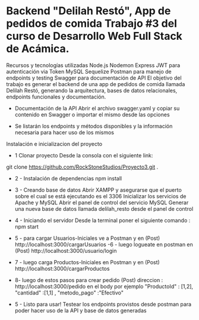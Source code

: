 # Backend "Delilah Restó", App de pedidos de comida Trabajo #3 del curso de Desarrollo Web Full Stack de Acámica.

Recursos y tecnologías utilizadas Node.js Nodemon Express JWT para autenticación via Token MySQL Sequelize Postman para manejo de endpoints y testing Swagger para documentación de API El objetivo del trabajo es generar el backend de una app de pedidos de comida llamada Delilah Restó, generando la arquitectura, bases de datos relacionales, endpoints funcionales y documentación.

- Documentación de la API Abrir el archivo swagger.yaml y copiar su contenido en Swagger o importar el mismo desde las opciones

- Se listarán los endpoints y métodos disponibles y la información necesaria para hacer uso de los mismos

Instalación e inicializacion del proyecto 
- 1 Clonar proyecto Desde la consola con el siguiente link:

git clone https://github.com/RockStoneStudios/Proyecto3.git .

- 2 - Instalación de dependencias npm install 
- 3 - Creando base de datos Abrir XAMPP y asegurarse que el puerto sobre el cual se está ejecutando es el 3306 Inicializar los servicios de Apache y MySQL Abrir el panel de control del servicio MySQL Generar una nueva base de datos llamada delilah_resto desde el panel de control
- 4 - Iniciando el servidor Desde la terminal poner el siguiente comando : npm start
- 5 - para cargar Usuarios-Iniciales ve a Postman y en (Post) http://localhost:3000/cargarUsuarios
-6 - luego logueate en postman en (Post) http://localhost:3000/usuario/login
- 7 - luego carga Productos-Iniciales en Postman y en (Post) http://localhost:3000/cargarProductos
- 8- luego de estos pasos para crear pedido  (Post) direccion : http://localhost:3000/pedido en el body por ejemplo  "ProductoId" : [1,2], "cantidad" :[1,1] , "metodo_pago" :"Efectivo" 
  

- 5 - Listo para usar! Testear los endpoints provistos desde postman para poder hacer uso de la API y base de datos generadas

